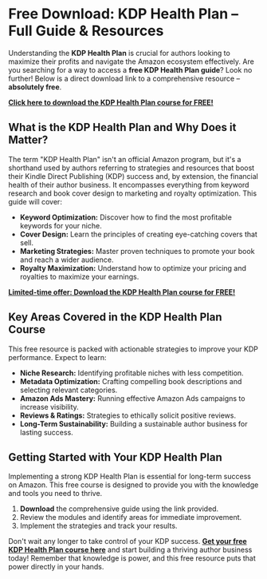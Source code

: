 # Free Download: KDP Health Plan – Full Guide & Resources

Understanding the **KDP Health Plan** is crucial for authors looking to maximize their profits and navigate the Amazon ecosystem effectively. Are you searching for a way to access a **free KDP Health Plan guide**? Look no further! Below is a direct download link to a comprehensive resource – **absolutely free**.

[**Click here to download the KDP Health Plan course for FREE!**](https://udemywork.com/kdp-health-plan)

## What is the KDP Health Plan and Why Does it Matter?

The term "KDP Health Plan" isn't an official Amazon program, but it's a shorthand used by authors referring to strategies and resources that boost their Kindle Direct Publishing (KDP) success and, by extension, the financial health of their author business. It encompasses everything from keyword research and book cover design to marketing and royalty optimization. This guide will cover:

*   **Keyword Optimization:** Discover how to find the most profitable keywords for your niche.
*   **Cover Design:** Learn the principles of creating eye-catching covers that sell.
*   **Marketing Strategies:** Master proven techniques to promote your book and reach a wider audience.
*   **Royalty Maximization:** Understand how to optimize your pricing and royalties to maximize your earnings.

[**Limited-time offer: Download the KDP Health Plan course for FREE!**](https://udemywork.com/kdp-health-plan)

## Key Areas Covered in the KDP Health Plan Course

This free resource is packed with actionable strategies to improve your KDP performance. Expect to learn:

*   **Niche Research:** Identifying profitable niches with less competition.
*   **Metadata Optimization:** Crafting compelling book descriptions and selecting relevant categories.
*   **Amazon Ads Mastery:** Running effective Amazon Ads campaigns to increase visibility.
*   **Reviews & Ratings:** Strategies to ethically solicit positive reviews.
*   **Long-Term Sustainability:** Building a sustainable author business for lasting success.

## Getting Started with Your KDP Health Plan

Implementing a strong KDP Health Plan is essential for long-term success on Amazon. This free course is designed to provide you with the knowledge and tools you need to thrive.

1.  **Download** the comprehensive guide using the link provided.
2.  Review the modules and identify areas for immediate improvement.
3.  Implement the strategies and track your results.

Don't wait any longer to take control of your KDP success. **[Get your free KDP Health Plan course here](https://udemywork.com/kdp-health-plan)** and start building a thriving author business today! Remember that knowledge is power, and this free resource puts that power directly in your hands.

